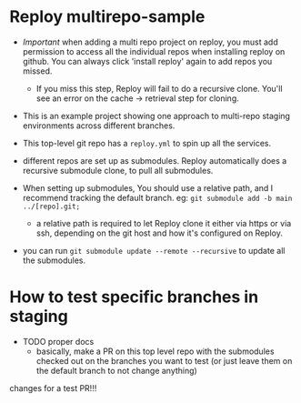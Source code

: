 # Reploy multirepo-sample

- _Important_ when adding a multi repo project on reploy, you must add permission to access all the individual repos when installing reploy on github. You can always click 'install reploy' again to add repos you missed.

  - If you miss this step, Reploy will fail to do a recursive clone. You'll see an error on the cache -> retrieval step for cloning.

- This is an example project showing one approach to multi-repo staging environments across different branches.
- This top-level git repo has a `reploy.yml` to spin up all the services.
- different repos are set up as submodules. Reploy automatically does a recursive submodule clone, to pull all submodules.

- When setting up submodules, You should use a relative path, and I recommend tracking the default branch. eg: `git submodule add -b main ../[repo].git;`
  - a relative path is required to let Reploy clone it either via https or via ssh, depending on the git host and how it's configured on Reploy.
- you can run `git submodule update --remote --recursive` to update all the submodules.

# How to test specific branches in staging

- TODO proper docs
  - basically, make a PR on this top level repo with the submodules checked out on the branches you want to test (or just leave them on the default branch to not change anything)


changes for a test PR!!!
